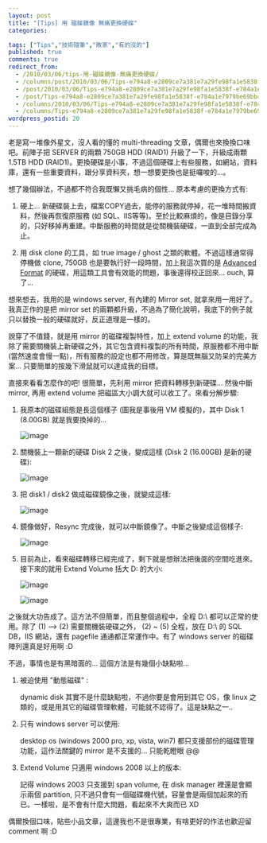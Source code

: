 ```yaml
---
layout: post
title: "[Tips] 用 磁碟鏡像 無痛更換硬碟"
categories:

tags: ["Tips","技術隨筆","敗家","有的沒的"]
published: true
comments: true
redirect_from:
  - /2010/03/06/tips-用-磁碟鏡像-無痛更換硬碟/
  - /columns/post/2010/03/06/Tips-e794a8-e2809ce7a381e7a29fe98fa1e5838f-e784a1e7979be69bb4e68f9be7a1ace7a29f.aspx/
  - /post/2010/03/06/Tips-e794a8-e2809ce7a381e7a29fe98fa1e5838f-e784a1e7979be69bb4e68f9be7a1ace7a29f.aspx/
  - /post/Tips-e794a8-e2809ce7a381e7a29fe98fa1e5838f-e784a1e7979be69bb4e68f9be7a1ace7a29f.aspx/
  - /columns/2010/03/06/Tips-e794a8-e2809ce7a381e7a29fe98fa1e5838f-e784a1e7979be69bb4e68f9be7a1ace7a29f.aspx/
  - /columns/Tips-e794a8-e2809ce7a381e7a29fe98fa1e5838f-e784a1e7979be69bb4e68f9be7a1ace7a29f.aspx/
wordpress_postid: 20
---
```


老是寫一堆像外星文，沒人看的懂的 multi-threading 文章，偶爾也來換換口味吧。前陣子把 SERVER 的兩顆 750GB HDD (RAID1) 升級了一下，升級成兩顆 1.5TB HDD (RAID1)。更換硬碟是小事，不過這個硬碟上有些服務，如網站，資料庫，還有一些重要資料，跟分享資料夾，想一想要更換也是挺囉唆的...。

想了幾個辦法，不過都不符合我既懶又挑毛病的個性... 原本考慮的更換方式有:

1. 硬上... 新硬碟裝上去，檔案COPY過去，能停的服務就停掉，花一堆時間搬資料，然後再恢復原服務 (如 SQL、IIS等等)。至於比較麻煩的，像是目錄分享的，只好移掉再重建。中斷服務的時間就是從關機裝硬碟，一直到全部完成為止。

2. 用 disk clone 的工具，如 true image / ghost 之類的軟體。不過這樣通常得停機做 clone, 750GB 也是要執行好一段時間，加上我這次買的是 [Advanced Format](http://www.wdc.com/wdproducts/library/WhitePapers/CHT/2579-771430.pdf) 的硬碟，用這類工具會有效能的問題，事後還得校正回來… ouch, 算了...

想來想去，我用的是 windows server, 有內建的 Mirror set, 就拿來用一用好了。我真正作的是把 mirror set 的兩顆都升級，不過為了簡化說明，我底下的例子就只以替換一般的硬碟就好，反正道理是一樣的。

說穿了不值錢，就是用 mirror 的磁碟複製特性，加上 extend volume 的功能，我除了需要關機裝上新硬碟之外，其它包含資料複製的所有時間，原服務都不用中斷 (當然速度會慢一點)，所有服務的設定也都不用修改，算是既無腦又防呆的完美方案... 只要簡單的按幾下滑鼠就可以達成我的目標。

直接來看看怎麼作的吧! 很簡單，先利用 mirror 把資料轉移到新硬碟... 然後中斷 mirror, 再用 extend volume 把磁區大小調大就可以收工了。來看分解步驟:

1. 我原本的磁碟組態是長這個樣子 (圖我是事後用 VM 模擬的)，其中 Disk 1 (8.00GB) 就是我要換掉的...

   ![image](/images/2010-03-06-tips-painless-hard-drive-replacement-with-disk-mirroring/image.png)

2. 關機裝上一顆新的硬碟 Disk 2 之後，變成這樣 (Disk 2 (16.00GB) 是新的硬碟):

   ![image](/images/2010-03-06-tips-painless-hard-drive-replacement-with-disk-mirroring/image_1.png)

3. 把 disk1 / disk2 做成磁碟鏡像之後，就變成這樣:

   ![image](/images/2010-03-06-tips-painless-hard-drive-replacement-with-disk-mirroring/image_2.png)

4. 鏡像做好，Resync 完成後，就可以中斷鏡像了。中斷之後變成這個樣子:

   ![image](/images/2010-03-06-tips-painless-hard-drive-replacement-with-disk-mirroring/image_3.png)

5. 目前為止，看來磁碟轉移已經完成了，剩下就是想辦法把後面的空間吃進來。接下來的就用 Extend Volume 括大 D: 的大小:

   ![image](/images/2010-03-06-tips-painless-hard-drive-replacement-with-disk-mirroring/image_4.png)

   ![image](/images/2010-03-06-tips-painless-hard-drive-replacement-with-disk-mirroring/image_5.png)

之後就大功告成了。這方法不但簡單，而且整個過程中，全程 D:\ 都可以正常的使用。除了 (1) --> (2) 需要關機裝硬碟之外， (2) ~ (5) 全程，放在 D:\ 的 SQL DB，IIS 網站，還有 pagefile 通通都正常運作中。有了 windows server 的磁碟陣列還真是好用啊 :D

不過，事情也是有黑暗面的... 這個方法是有幾個小缺點啦...

1. 被迫使用 "動態磁碟" :
   
   dynamic disk 其實不是什麼缺點啦，不過你要是會用到其它 OS，像 linux 之類的，或是用其它的磁碟管理軟體，可能就不認得了。這是缺點之一..

2. 只有 windows server 可以使用:
   
   desktop os (windows 2000 pro, xp, vista, win7) 都只支援部份的磁碟管理功能，這作法關鍵的 mirror 是不支援的... 只能乾瞪眼 @@

3. Extend Volume 只適用 windows 2008 以上的版本:
   
   記得 windows 2003 只支援到 span volume, 在 disk manager 裡還是會顯示兩個 partition, 只不過只會有一個磁碟機代號，容量會是兩個加起來的而已。一樣啦，是不會有什麼大問題，看起來不大爽而已 XD

偶爾換個口味，貼些小品文章，這邊我也不是很專業，有啥更好的作法也歡迎留 comment 啊 :D
